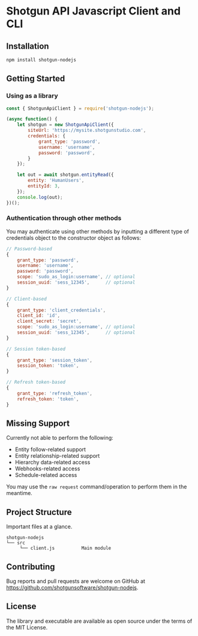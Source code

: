 # Shotgun API Javascript Client and CLI

## Installation
```sh
npm install shotgun-nodejs
```

## Getting Started

### Using as a library
```javascript
const { ShotgunApiClient } = require('shotgun-nodejs');

(async function() {
	let shotgun = new ShotgunApiClient({
		siteUrl: 'https://mysite.shotgunstudio.com',
		credentials: {
			grant_type: 'password',
			username: 'username',
			password: 'password',
		}
	});

	let out = await shotgun.entityRead({
		entity: 'HumanUsers',
		entityId: 3,
	});
	console.log(out);
})();
```

### Authentication through other methods

You may authenticate using other methods by inputting
a different type of credentials object to the constructor object as follows:

```javascript
// Password-based
{
	grant_type: 'password',
	username: 'username',
	password: 'password',
	scope: 'sudo_as_login:username', // optional
	session_uuid: 'sess_12345',      // optional
}

// Client-based
{
	grant_type: 'client_credentials',
	client_id: 'id',
	client_secret: 'secret',
	scope: 'sudo_as_login:username', // optional
	session_uuid: 'sess_12345',      // optional
}

// Session token-based
{
	grant_type: 'session_token',
	session_token: 'token',
}

// Refresh token-based
{
	grant_type: 'refresh_token',
	refresh_token: 'token',
}
```

## Missing Support

Currently not able to perform the following:

- Entity follow-related support
- Entity relationship-related support
- Hierarchy data-related access
- Webhooks-related access
- Schedule-related access

You may use the `raw request` command/operation to perform them in the meantime.

## Project Structure

Important files at a glance.

```
shotgun-nodejs
└── src
     └── client.js          Main module
```

## Contributing

Bug reports and pull requests are welcome on GitHub at https://github.com/shotgunsoftware/shotgun-nodejs.

## License

The library and executable are available as open source under the terms of the MIT License.
